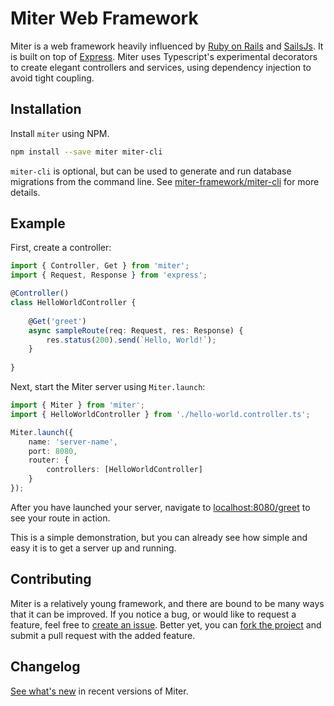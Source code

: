 # Miter Web Framework

Miter is a web framework heavily influenced by [Ruby on Rails][rails] and [SailsJs][sails]. It is built on top of [Express][express]. Miter uses Typescript's experimental decorators to create elegant controllers and services, using dependency injection to avoid tight coupling.

## Installation

Install `miter` using NPM.

```bash
npm install --save miter miter-cli
```

`miter-cli` is optional, but can be used to generate and run database migrations from the command line. See [miter-framework/miter-cli][miter_cli] for more details.

## Example

First, create a controller:

```typescript
import { Controller, Get } from 'miter';
import { Request, Response } from 'express';

@Controller()
class HelloWorldController {
    
    @Get('greet')
    async sampleRoute(req: Request, res: Response) {
        res.status(200).send(`Hello, World!`);
    }
    
}
```

Next, start the Miter server using `Miter.launch`:

```typescript
import { Miter } from 'miter';
import { HelloWorldController } from './hello-world.controller.ts';

Miter.launch({
    name: 'server-name',
    port: 8080,
    router: {
        controllers: [HelloWorldController]
    }
});
```

After you have launched your server, navigate to [localhost:8080/greet](example_url) to see your route in action.

This is a simple demonstration, but you can already see how simple and easy it is to get a server up and running.

## Contributing

Miter is a relatively young framework, and there are bound to be many ways that it can be improved. If you notice a bug, or would like to request a feature, feel free to [create an issue][create_issue]. Better yet, you can [fork the project][fork_miter] and submit a pull request with the added feature.

## Changelog

[See what's new][whats_new] in recent versions of Miter.

[rails]: http://rubyonrails.org/
[sails]: http://sailsjs.com/
[express]: https://expressjs.com/
[miter_cli]: https://github.com/miter-framework/miter-cli
[example_url]: http://localhost:8080/greet
[create_issue]: https://github.com/miter-framework/miter/issues/new
[fork_miter]: https://github.com/miter-framework/miter/pulls#fork-destination-box
[whats_new]: https://github.com/miter-framework/miter/blob/master/CHANGELOG.md
